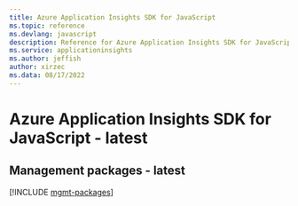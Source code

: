 ```yaml
---
title: Azure Application Insights SDK for JavaScript
ms.topic: reference
ms.devlang: javascript
description: Reference for Azure Application Insights SDK for JavaScript
ms.service: applicationinsights
ms.author: jeffish
author: xirzec
ms.data: 08/17/2022
---
```

# Azure Application Insights SDK for JavaScript - latest

## Management packages - latest
[!INCLUDE [mgmt-packages](application-insights-mgmt-index.md)]